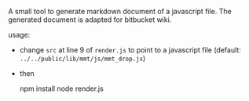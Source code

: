 A small tool to generate markdown document of a javascript file.
The generated document is adapted for bitbucket wiki.

usage:

* change `src` at line 9 of `render.js` to point to a javascript file (default: `../../public/lib/mmt/js/mmt_drop.js`)
* then

    npm install
    node render.js 

